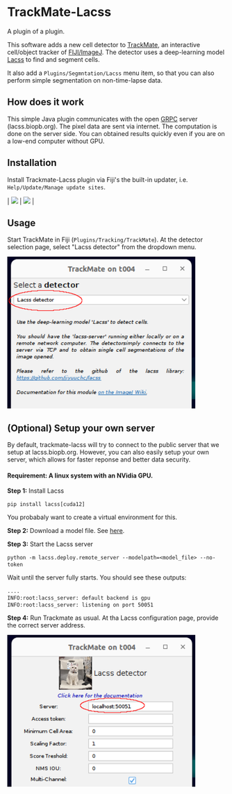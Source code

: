# TrackMate-Lacss

A plugin of a plugin. 

This software adds a new cell detector to [TrackMate](https://imagej.net/plugins/trackmate/index), an interactive cell/object tracker of [FIJI/ImageJ](https://imagej.net/software/fiji/). The detector uses a deep-learning model [Lacss](https://github.com/jiyuuchc/lacss) to find and segment cells.

It also add a ```Plugins/Segmntation/Lacss``` menu item, so that you can also perform simple segmentation on non-time-lapse data.

## How does it work

This simple Java plugin communicates with the open [GRPC](https://grpc.io/) server (lacss.biopb.org). The pixel data are sent via internet. The computation is done on the server side. You can obtained results quickly even if you are on a low-end computer without GPU.

## Installation

Install Trackmate-Lacss plugin via Fiji's the built-in updater, i.e. ```Help/Update/Manage update sites```.

| <img src="https://github.com/jiyuuchc/Trackmate-Lacss/raw/main/.github/images/trackmate_img_3.png" height="350"> | <img src="https://github.com/jiyuuchc/Trackmate-Lacss/raw/main/.github/images/trackmate_img_4.png" height="350"> |


## Usage
Start TrackMate in Fiji (`Plugins/Tracking/TrackMate`). At the detector selection page, select "Lacss detector" from the dropdown menu.

<img src=".github/images/trackmate_img_1.png" height="350">


## (Optional) Setup your own server

By default, trackmate-lacss will try to connect to the public server that we setup at lacss.biopb.org. However, you can also easily setup your own server, which allows for faster reponse and better data security.

#### Requirement: A linux system with an NVidia GPU.

**Step 1:** Install Lacss
```
pip install lacss[cuda12]
```
You probabaly want to create a virtual environment for this.

**Step 2:** Download a model file. See [here](https://github.com/jiyuuchc/lacss?tab=readme-ov-file#models-checkpoints).

**Step 3:** Start the Lacss server
```
python -m lacss.deploy.remote_server --modelpath=<model_file> --no-token
```
Wait until the server fully starts. You should see these outputs:
```
....
INFO:root:lacss_server: default backend is gpu
INFO:root:lacss_server: listening on port 50051
```

**Step 4:** Run Trackmate as usual. At tha Lacss configuration page, provide the correct server address.

<img src=".github/images/trackmate_img_2.png" height="350">


